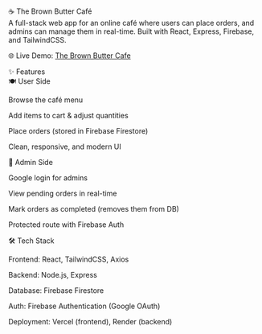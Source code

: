 ☕ The Brown Butter Café <br/>
A full-stack web app for an online café where users can place orders, and admins can manage them in real-time. Built with React, Express, Firebase, and TailwindCSS.

🌐 Live Demo: <a href="https://the-brown-butter-cafe.vercel.app/">The Brown Butter Cafe</a>

✨ Features<br/>
🍽️ User Side

Browse the café menu

Add items to cart & adjust quantities

Place orders (stored in Firebase Firestore)

Clean, responsive, and modern UI

🔑 Admin Side

Google login for admins

View pending orders in real-time

Mark orders as completed (removes them from DB)

Protected route with Firebase Auth

🛠️ Tech Stack

Frontend: React, TailwindCSS, Axios

Backend: Node.js, Express

Database: Firebase Firestore

Auth: Firebase Authentication (Google OAuth)

Deployment: Vercel (frontend), Render (backend)
